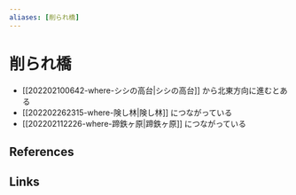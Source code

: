 ```yaml
---
aliases: [削られ橋]
---
```

# 削られ橋

- [[202202100642-where-シシの高台|シシの高台]] から北東方向に進むとある
- [[202202262315-where-険し林|険し林]] につながっている
- [[202202112226-where-蹄鉄ヶ原|蹄鉄ヶ原]] につながっている

## References



## Links


